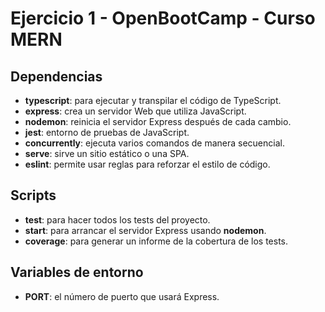 # Ejercicio 1 - OpenBootCamp - Curso MERN

## Dependencias
* **typescript**: para ejecutar y transpilar el código de TypeScript.
* **express**: crea un servidor Web que utiliza JavaScript.
* **nodemon**: reinicia el servidor Express después de cada cambio.
* **jest**: entorno de pruebas de JavaScript.
* **concurrently**: ejecuta varios comandos de manera secuencial.
* **serve**: sirve un sitio estático o una SPA.
* **eslint**: permite usar reglas para reforzar el estilo de código.

## Scripts
* **test**: para hacer todos los tests del proyecto.
* **start**: para arrancar el servidor Express usando **nodemon**.
* **coverage**: para generar un informe de la cobertura de los tests.

## Variables de entorno
* **PORT**: el número de puerto que usará Express.
